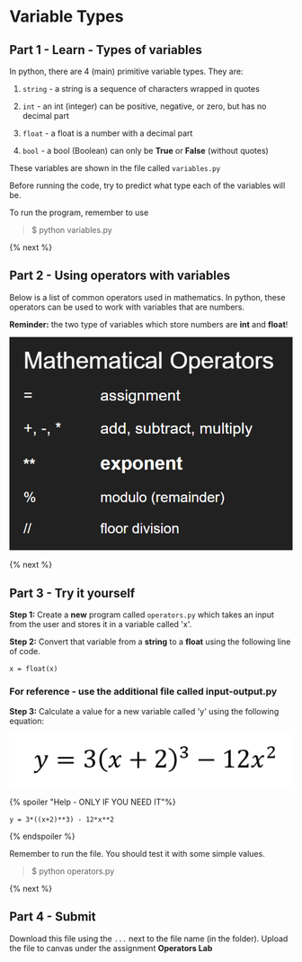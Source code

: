 # Variable Types

## Part 1 - Learn - Types of variables
In python, there are 4 (main) primitive variable types. They are:
1. <code>string</code> - a string is a sequence of characters wrapped in quotes

2. <code>int</code> - an int (integer) can be positive, negative, or zero, but has no decimal part

3. <code>float</code> - a float is a number with a decimal part

4. <code>bool</code> - a bool (Boolean) can only be **True** or **False** (without quotes)

These variables are shown in the file called <code>variables.py</code>

Before running the code, try to predict what type each of the variables will be.

To run the program, remember to use
> $ python variables.py

{% next %}

## Part 2 - Using operators with variables

Below is a list of common operators used in mathematics. In python, these operators can be used to work with variables that are numbers.

**Reminder:** the two type of variables which store numbers are **int** and **float**!

![Mathematical Operators](operators.PNG)

{% next %}


## Part 3 - Try it yourself

**Step 1:** Create a **new** program called <code>operators.py</code> which takes an input from the user and stores it in a variable called 'x'.

**Step 2:** Convert that variable from a **string** to a **float** using the following line of code.

    x = float(x)

### For reference - use the additional file called input-output.py

**Step 3:** Calculate a value for a new variable called 'y' using the following equation:

![Operator Equation](eqn.PNG)

{% spoiler "Help - ONLY IF YOU NEED IT"%}

    y = 3*((x+2)**3) - 12*x**2

{% endspoiler %}

Remember to run the file. You should test it with some simple values.
> $ python operators.py

{% next %}

## Part 4 - Submit

Download this file using the <code>...</code> next to the file name (in the folder).
Upload the file to canvas under the assignment **Operators Lab**